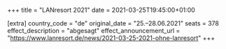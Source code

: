 +++
title = "LANresort 2021"
date = 2021-03-25T19:45:00+01:00

[extra]
country_code = "de"
original_date = "25.–28.06.2021"
seats = 378
effect_description = "abgesagt"
effect_announcement_url = "https://www.lanresort.de/news/2021-03-25-2021-ohne-lanresort"
+++
